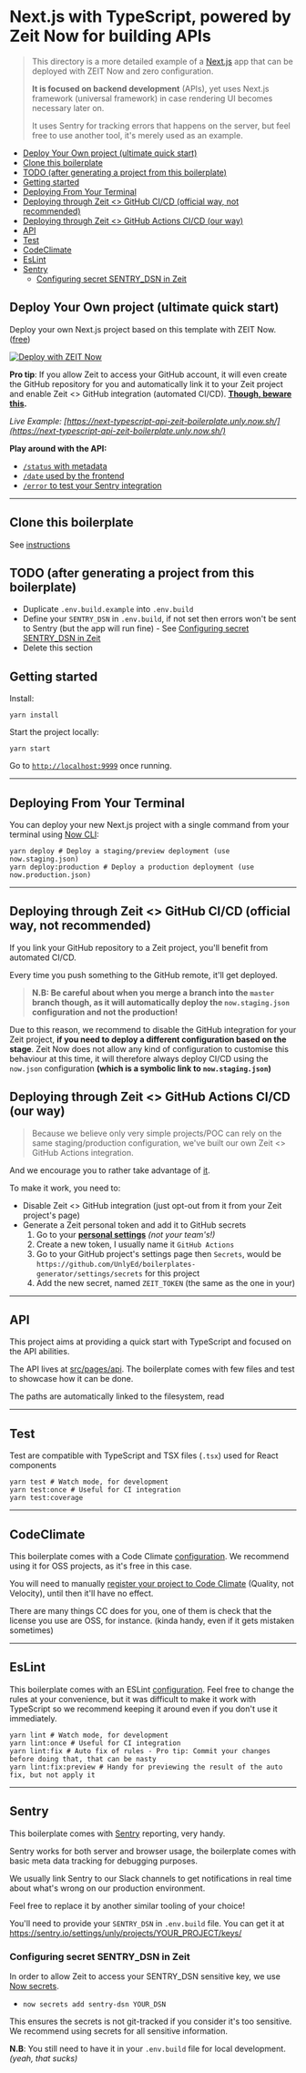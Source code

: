 # Next.js with TypeScript, powered by Zeit Now for building APIs

> This directory is a more detailed example of a [Next.js](https://nextjs.org) app that can be deployed with ZEIT Now and zero configuration.
>
> **It is focused on backend development** (APIs), yet uses Next.js framework (universal framework) in case rendering UI becomes necessary later on.
>
> It uses Sentry for tracking errors that happens on the server, but feel free to use another tool, it's merely used as an example.

<!-- toc -->

- [Deploy Your Own project (ultimate quick start)](#deploy-your-own-project-ultimate-quick-start)
- [Clone this boilerplate](#clone-this-boilerplate)
- [TODO (after generating a project from this boilerplate)](#todo-after-generating-a-project-from-this-boilerplate)
- [Getting started](#getting-started)
- [Deploying From Your Terminal](#deploying-from-your-terminal)
- [Deploying through Zeit <> GitHub CI/CD (official way, not recommended)](#deploying-through-zeit--github-cicd-official-way-not-recommended)
- [Deploying through Zeit <> GitHub Actions CI/CD (our way)](#deploying-through-zeit--github-actions-cicd-our-way)
- [API](#api)
- [Test](#test)
- [CodeClimate](#codeclimate)
- [EsLint](#eslint)
- [Sentry](#sentry)
  * [Configuring secret SENTRY_DSN in Zeit](#configuring-secret-sentry_dsn-in-zeit)

<!-- tocstop -->

## Deploy Your Own project (ultimate quick start)

Deploy your own Next.js project based on this template with ZEIT Now. ([free](https://zeit.co/pricing))

[![Deploy with ZEIT Now](https://zeit.co/button)](https://zeit.co/new/project?template=https://github.com/UnlyEd/next-typescript-api-zeit-boilerplate)

**Pro tip**: If you allow Zeit to access your GitHub account, it will even create the GitHub repository for you and automatically link it to your Zeit project and enable Zeit <> GitHub integration (automated CI/CD). 
**[Though, beware this](#deploying-through-zeit--github-cicd-official-way-not-recommended).**

_Live Example: [https://next-typescript-api-zeit-boilerplate.unly.now.sh/](https://next-typescript-api-zeit-boilerplate.unly.now.sh/)_

**Play around with the API:**
- [`/status` with metadata](https://next-typescript-api-zeit-boilerplate.unly.now.sh/api/status)
- [`/date` used by the frontend](https://next-typescript-api-zeit-boilerplate.unly.now.sh/api/data)
- [`/error` to test your Sentry integration](https://next-typescript-api-zeit-boilerplate.unly.now.sh/api/error)

---

## Clone this boilerplate

See [instructions](../../README.md#usage)

## TODO (after generating a project from this boilerplate)

- Duplicate `.env.build.example` into `.env.build`
- Define your `SENTRY_DSN` in `.env.build`, if not set then errors won't be sent to Sentry (but the app will run fine) - See [Configuring secret SENTRY_DSN in Zeit](#configuring-secret-sentry_dsn-in-zeit)
- Delete this section

## Getting started

Install:

```
yarn install
```

Start the project locally:

```
yarn start
```

Go to [`http://localhost:9999`](http://localhost:9999) once running.

---

## Deploying From Your Terminal

You can deploy your new Next.js project with a single command from your terminal using [Now CLI](https://zeit.co/download):

```shell
yarn deploy # Deploy a staging/preview deployment (use now.staging.json)
yarn deploy:production # Deploy a production deployment (use now.production.json)
```

---

## Deploying through Zeit <> GitHub CI/CD (official way, not recommended)

If you link your GitHub repository to a Zeit project, you'll benefit from automated CI/CD.

Every time you push something to the GitHub remote, it'll get deployed.

> **N.B: Be careful about when you merge a branch into the `master` branch though, as it will automatically deploy the `now.staging.json` configuration and not the production!**

Due to this reason, we recommend to disable the GitHub integration for your Zeit project, **if you need to deploy a different configuration based on the stage**.
Zeit Now does not allow any kind of configuration to customise this behaviour at this time, it will therefore always deploy CI/CD using the `now.json` configuration **(which is a symbolic link to `now.staging.json`)**

## Deploying through Zeit <> GitHub Actions CI/CD (our way)

> Because we believe only very simple projects/POC can rely on the same staging/production configuration, we've built our own Zeit <> GitHub Actions integration.

And we encourage you to rather take advantage of [it](./.github/workflows).

To make it work, you need to:
- Disable Zeit <> GitHub integration (just opt-out from it from your Zeit project's page)
- Generate a Zeit personal token and add it to GitHub secrets
    1. Go to your **[personal settings](https://zeit.co/account/tokens)** *(not your team's!)*
    1. Create a new token, I usually name it `GitHub Actions`
    1. Go to your GitHub project's settings page then `Secrets`, would be `https://github.com/UnlyEd/boilerplates-generator/settings/secrets` for this project
    1. Add the new secret, named `ZEIT_TOKEN` (the same as the one in your)

---

## API

This project aims at providing a quick start with TypeScript and focused on the API abilities.

The API lives at [src/pages/api](./src/pages/api). The boilerplate comes with few files and test to showcase how it can be done.

The paths are automatically linked to the filesystem, read 

---

## Test

Test are compatible with TypeScript and TSX files (`.tsx`) used for React components

```
yarn test # Watch mode, for development
yarn test:once # Useful for CI integration
yarn test:coverage
```

---

## CodeClimate

This boilerplate comes with a Code Climate [configuration](.codeclimate.yml). We recommend using it for OSS projects, as it's free in this case.

You will need to manually [register your project to Code Climate](https://codeclimate.com/dashboard) (Quality, not Velocity), until then it'll have no effect.  

There are many things CC does for you, one of them is check that the license you use are OSS, for instance. (kinda handy, even if it gets mistaken sometimes)


---

## EsLint

This boilerplate comes with an ESLint [configuration](.eslintrc.yml). Feel free to change the rules at your convenience, 
but it was difficult to make it work with TypeScript so we recommend keeping it around even if you don't use it immediately.

```
yarn lint # Watch mode, for development
yarn lint:once # Useful for CI integration
yarn lint:fix # Auto fix of rules - Pro tip: Commit your changes before doing that, that can be nasty
yarn lint:fix:preview # Handy for previewing the result of the auto fix, but not apply it
```


---

## Sentry

This boilerplate comes with [Sentry](https://sentry.io/) reporting, very handy.

Sentry works for both server and browser usage, the boilerplate comes with basic meta data tracking for debugging purposes.

We usually link Sentry to our Slack channels to get notifications in real time about what's wrong on our production environment.

Feel free to replace it by another similar tooling of your choice!

You'll need to provide your `SENTRY_DSN` in `.env.build` file. You can get it at https://sentry.io/settings/unly/projects/YOUR_PROJECT/keys/

### Configuring secret SENTRY_DSN in Zeit

In order to allow Zeit to access your SENTRY_DSN sensitive key, we use [Now secrets](https://zeit.co/docs/v2/environment-variables-and-secrets).

- `now secrets add sentry-dsn YOUR_DSN`

This ensures the secrets is not git-tracked if you consider it's too sensitive. We recommend using secrets for all sensitive information.

**N.B**: You still need to have it in your `.env.build` file for local development. _(yeah, that sucks)_
